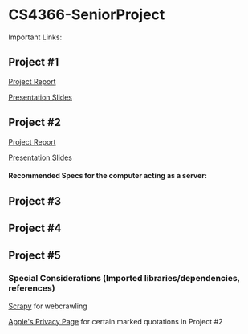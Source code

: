 # CS4366-SeniorProject

Important Links: 

## Project #1

[Project Report](https://texastechuniversity-my.sharepoint.com/:w:/g/personal/aaron_arnold_ttu_edu/EYIbo-SmF4dInRB99eNkdocBLQ8KTgaqNQ77NkG1uapG7w?e=U4r214)

[Presentation Slides](https://texastechuniversity-my.sharepoint.com/:p:/g/personal/aaron_arnold_ttu_edu/EQSauAZisp5Hui0OJznSGe4BaGH1aIgYUkoqSPMajcw1qw?e=a1i6V1)

## Project #2

[Project Report](https://www.google.com)

[Presentation Slides](https://texastechuniversity-my.sharepoint.com/:p:/g/personal/aaron_arnold_ttu_edu/EStJYsin1ApJsFn9e5WEtOcBWH6NXn9LiEbjIF30A70fSg?e=oYg02R) 

#### Recommended Specs for the computer acting as a server: 

## Project #3

## Project #4

## Project #5

### Special Considerations (Imported libraries/dependencies, references)

[Scrapy](https://docs.scrapy.org/en/latest/index.html) for webcrawling

[Apple's Privacy Page](https://www.apple.com/privacy/) for certain marked quotations in Project #2
